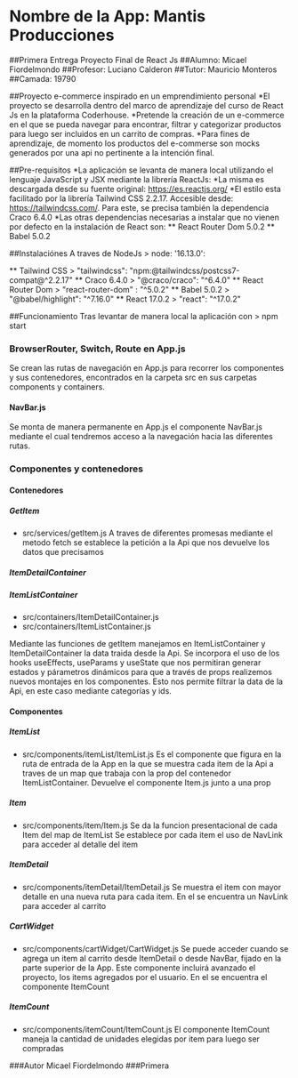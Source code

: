 # Nombre de la App: Mantis Producciones
##Primera Entrega Proyecto Final de React Js
##Alumno: Micael Fiordelmondo
##Profesor: Luciano Calderon
##Tutor: Mauricio Monteros
##Camada: 19790


##Proyecto e-commerce inspirado en un emprendimiento personal 
*El proyecto se desarrolla dentro del marco de aprendizaje del curso de React Js en la plataforma Coderhouse.
*Pretende la creación de un e-commerce en el que se pueda navegar para encontrar, filtrar y categorizar productos para luego ser incluidos en un carrito de compras.
*Para fines de aprendizaje, de momento los productos del e-commerse son mocks generados por una api no pertinente a la intención final.

##Pre-requisitos
*La aplicación se levanta de manera local utilizando el lenguaje JavaScript y JSX mediante la librería ReactJs: 
*La misma es descargada desde su fuente original: https://es.reactjs.org/
*El estilo esta facilitado por la librería Tailwind CSS 2.2.17. Accesible desde: https://tailwindcss.com/. Para este, se precisa también la dependencia Craco 6.4.0
*Las otras dependencias necesarias a instalar que no vienen por defecto en la instalación de React son:
** React Router Dom 5.0.2
** Babel 5.0.2

##Instalaciónes
A traves de NodeJs > node: '16.13.0':

** Tailwind CSS > "tailwindcss": "npm:@tailwindcss/postcss7-compat@^2.2.17"
** Craco 6.4.0 > "@craco/craco": "^6.4.0"
** React Router Dom > "react-router-dom" :    "^5.0.2"
** Babel 5.0.2 > "@babel/highlight": "^7.16.0"
** React 17.0.2 > "react": "^17.0.2"

##Funcionamiento
Tras levantar de manera local la aplicación con > npm start

### BrowserRouter, Switch, Route en App.js
Se crean las rutas de navegación en App.js para recorrer los componentes y sus contenedores, encontrados en la carpeta src en sus carpetas components y containers.
#### NavBar.js
Se monta de manera permanente en App.js el componente NavBar.js mediante el cual tendremos acceso a la navegación hacia las diferentes rutas.

### Componentes y contenedores

#### Contenedores

##### GetItem
* src/services/getItem.js
A traves de diferentes promesas mediante el metodo fetch se establece la petición a la Api que nos devuelve los datos que precisamos

##### ItemDetailContainer 
##### ItemListContainer
* src/containers/ItemDetailContainer.js
* src/containers/ItemListContainer.js

Mediante las funciones de getItem manejamos en ItemListContainer y ItemDetailContainer la data traida desde la Api.
Se incorpora el uso de los hooks useEffects, useParams y useState que nos permitiran generar estados y párametros dinámicos para que a través de props realizemos nuevos montajes en los componentes.
Esto nos permite filtrar la data de la Api, en este caso mediante categorías y ids.


#### Componentes

##### ItemList
* src/components/itemList/ItemList.js
Es el componente que figura en la ruta de entrada de la App en la que se muestra cada item de la Api a traves de un map que trabaja con la prop del contenedor ItemListContainer.
Devuelve el componente Item.js junto a una prop

##### Item
* src/components/item/Item.js
Se da la funcion presentacional de cada Item del map de ItemList
Se establece por cada item el uso de NavLink para acceder al detalle del item

##### ItemDetail
* src/components/itemDetail/ItemDetail.js
Se muestra el item con mayor detalle en una nueva ruta para cada item.
En el se encuentra un NavLink para acceder al carrito

##### CartWidget
* src/components/cartWidget/CartWidget.js
Se puede acceder cuando se agrega un item al carrito desde ItemDetail o desde NavBar, fijado en la parte superior de la App. 
Este componente incluirá avanzado el proyecto, los items agregados por el usuario.
En el se encuentra el componente ItemCount

##### ItemCount
* src/components/itemCount/ItemCount.js
El componente ItemCount maneja la cantidad de unidades elegidas por item para luego ser compradas

###Autor
Micael Fiordelmondo
###Primera




